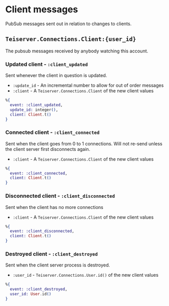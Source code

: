# Client messages
PubSub messages sent out in relation to changes to clients.

## `Teiserver.Connections.Client:{user_id}`
The pubsub messages received by anybody watching this account.

### Updated client - `:client_updated`
Sent whenever the client in question is updated.

- `:update_id` - An incremental number to allow for out of order messages
- `:client` - A `Teiserver.Connections.Client` of the new client values

```elixir
%{
  event: :client_updated,
  update_id: integer(),
  client: Client.t()
}
```

### Connected client - `:client_connected`
Sent when the client goes from 0 to 1 connections. Will not re-send unless the client server first disconnects again.

- `:client` - A `Teiserver.Connections.Client` of the new client values

```elixir
%{
  event: :client_connected,
  client: Client.t()
}
```

### Disconnected client - `:client_disconnected`
Sent when the client has no more connections

- `:client` - A `Teiserver.Connections.Client` of the new client values

```elixir
%{
  event: :client_disconnected,
  client: Client.t()
}
```

### Destroyed client - `:client_destroyed`
Sent when the client server process is destroyed.

- `:user_id` - `Teiserver.Connections.User.id()` of the new client values

```elixir
%{
  event: :client_destroyed,
  user_id: User.id()
}
```
